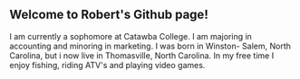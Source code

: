 ## Welcome to Robert's Github page!

I am currently a sophomore at Catawba College. I am majoring in accounting and minoring in marketing. I was born in Winston- Salem, North Carolina, but i now live in Thomasville, North Carolina. In my free time I enjoy fishing, riding ATV's and playing video games.

